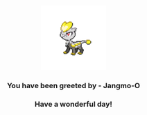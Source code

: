 <p align="center">
    <img src="https://raw.githubusercontent.com/PokeAPI/sprites/master/sprites/pokemon/782.png" width="150" height="150">
</p>
<h3 align="center">You have been greeted by - <b>Jangmo-O</b></h3>
<h3 align="center">Have a wonderful day!</h3>
